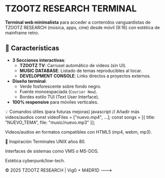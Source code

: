 # TZOOTZ RESEARCH TERMINAL

**Terminal web minimalista** para acceder a contenidos vanguardistas de TZOOTZ RESEARCH (música, apps, cine) desde móvil (9:16) con estética de mainframe retro.

## 🌟 Características
- **3 Secciones interactivas**:
  - **TZOOTZ TV**: Carrusel automático de videos (sin UI).
  - **MUSIC DATABASE**: Listado de temas reproducibles al tocar.
  - **DEVELOPMENT CONSOLE**: Links directos a proyectos externos.
- **Diseño terminal**:
  - Verde fosforescente sobre fondo negro.
  - Fuente monoespaciada (`Courier New`).
  - Bordes estilo TUI (Text User Interface).
- **100% responsive** para móviles verticales.


💡 Comandos útiles (para futuras mejoras)
javascript
// Añadir más videos/audios
const videoFiles = ["nuevo.mp4", ...];
const songs = [{ title: "NUEVO_TEMA", file: "music/nuevo.mp3" }];

Videos/audios en formatos compatibles con HTML5 (mp4, webm, mp3).

🎨 Inspiración
Terminales UNIX años 80.

Interfaces de sistemas como VMS o MS-DOS.

Estética cyberpunk/low-tech.

© 2025 TZOOTZ RESEARCH | Vig0 + M4DR1D
--->
